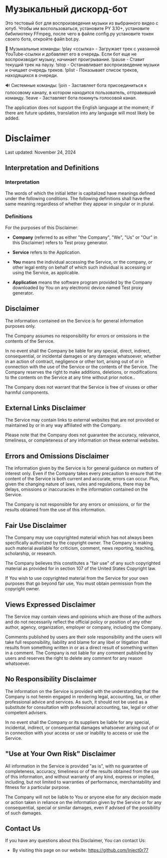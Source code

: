 # Музыкальный дискорд-бот

Это тестовый бот для воспроизведения музыки из выбранного видео с ютуб. Чтобы им воспользоваться, установите PY 3.10+, установите бибилиотеку FFmpeg, после чего в файле config.py установите токен своего бота, откройте файл bot.py.

🎵 Музыкальные команды:
!play <ссылка> - Загружает трек с указанной YouTube-ссылки и добавляет его в очередь. Если бот еще не воспроизводит музыку, начинает проигрывание.
!pause - Ставит текущий трек на паузу.
!stop - Останавливает воспроизведение музыки и очищает очередь треков.
!plist - Показывает список треков, находящихся в очереди.

🔊 Системные команды:
!join - Заставляет бота присоединиться к голосовому каналу, в котором находится пользователь, отправивший команду.
!leave - Заставляет бота покинуть голосовой канал.

The application does not support the English language at the moment; if there are future updates, translation into any language will most likely be added.

<h1>Disclaimer</h1>
<p>Last updated: November 24, 2024</p>
<h2>Interpretation and Definitions</h2>
<h3>Interpretation</h3>
<p>The words of which the initial letter is capitalized have meanings defined under the following conditions.
The following definitions shall have the same meaning regardless of whether they appear in singular or in plural.</p>
<h3>Definitions</h3>
<p>For the purposes of this Disclaimer:</p>
<ul>
<li>
<p><strong>Company</strong> (referred to as either &quot;the Company&quot;, &quot;We&quot;, &quot;Us&quot; or &quot;Our&quot; in this Disclaimer) refers to Test proxy generator.</p>
</li>
<li>
<p><strong>Service</strong> refers to the Application.</p>
</li>
<li>
<p><strong>You</strong> means the individual accessing the Service, or the company, or other legal entity on behalf of which such individual is accessing or using the Service, as applicable.</p>
</li>
<li>
<p><strong>Application</strong> means the software program provided by the Company downloaded by You on any electronic device named Test proxy generator.</p>
</li>
</ul>
<h2>Disclaimer</h2>
<p>The information contained on the Service is for general information purposes only.</p>
<p>The Company assumes no responsibility for errors or omissions in the contents of the Service.</p>
<p>In no event shall the Company be liable for any special, direct, indirect, consequential, or incidental damages or any damages whatsoever, whether in an action of contract, negligence or other tort, arising out of or in connection with the use of the Service or the contents of the Service. The Company reserves the right to make additions, deletions, or modifications to the contents on the Service at any time without prior notice.</a>.</p>
<p>The Company does not warrant that the Service is free of viruses or other harmful components.</p>
<h2>External Links Disclaimer</h2>
<p>The Service may contain links to external websites that are not provided or maintained by or in any way affiliated with the Company.</p>
<p>Please note that the Company does not guarantee the accuracy, relevance, timeliness, or completeness of any information on these external websites.</p>
<h2>Errors and Omissions Disclaimer</h2>
<p>The information given by the Service is for general guidance on matters of interest only. Even if the Company takes every precaution to ensure that the content of the Service is both current and accurate, errors can occur. Plus, given the changing nature of laws, rules and regulations, there may be delays, omissions or inaccuracies in the information contained on the Service.</p>
<p>The Company is not responsible for any errors or omissions, or for the results obtained from the use of this information.</p>
<h2>Fair Use Disclaimer</h2>
<p>The Company may use copyrighted material which has not always been specifically authorized by the copyright owner. The Company is making such material available for criticism, comment, news reporting, teaching, scholarship, or research.</p>
<p>The Company believes this constitutes a &quot;fair use&quot; of any such copyrighted material as provided for in section 107 of the United States Copyright law.</p>
<p>If You wish to use copyrighted material from the Service for your own purposes that go beyond fair use, You must obtain permission from the copyright owner.</p>
<h2>Views Expressed Disclaimer</h2>
<p>The Service may contain views and opinions which are those of the authors and do not necessarily reflect the official policy or position of any other author, agency, organization, employer or company, including the Company.</p>
<p>Comments published by users are their sole responsibility and the users will take full responsibility, liability and blame for any libel or litigation that results from something written in or as a direct result of something written in a comment. The Company is not liable for any comment published by users and reserves the right to delete any comment for any reason whatsoever.</p>
<h2>No Responsibility Disclaimer</h2>
<p>The information on the Service is provided with the understanding that the Company is not herein engaged in rendering legal, accounting, tax, or other professional advice and services. As such, it should not be used as a substitute for consultation with professional accounting, tax, legal or other competent advisers.</p>
<p>In no event shall the Company or its suppliers be liable for any special, incidental, indirect, or consequential damages whatsoever arising out of or in connection with your access or use or inability to access or use the Service.</p>
<h2>&quot;Use at Your Own Risk&quot; Disclaimer</h2>
<p>All information in the Service is provided &quot;as is&quot;, with no guarantee of completeness, accuracy, timeliness or of the results obtained from the use of this information, and without warranty of any kind, express or implied, including, but not limited to warranties of performance, merchantability and fitness for a particular purpose.</p>
<p>The Company will not be liable to You or anyone else for any decision made or action taken in reliance on the information given by the Service or for any consequential, special or similar damages, even if advised of the possibility of such damages.</p>
<h2>Contact Us</h2>
<p>If you have any questions about this Disclaimer, You can contact Us:</p>
<ul>
<li>By visiting this page on our website: <a href="https://github.com/Inject0r77" rel="external nofollow noopener" target="_blank">https://github.com/Inject0r77</a></li>
</ul>
